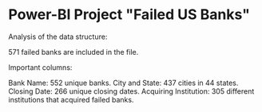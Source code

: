# Power-BI Project "Failed US Banks"

Analysis of the data structure:

571 failed banks are included in the file.

Important columns:

Bank Name: 552 unique banks.
City and State: 437 cities in 44 states.
Closing Date: 266 unique closing dates.
Acquiring Institution: 305 different institutions that acquired failed banks.
